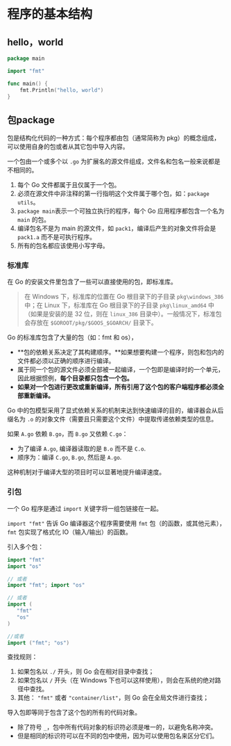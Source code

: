 # 程序的基本结构

## hello，world

```go
package main

import "fmt"

func main() {
	fmt.Println("hello, world")
}
```

## 包package

包是结构化代码的一种方式：每个程序都由包（通常简称为 pkg）的概念组成，可以使用自身的包或者从其它包中导入内容。

一个包由一个或多个以 `.go` 为扩展名的源文件组成，文件名和包名一般来说都是不相同的。

1. 每个 Go 文件都属于且仅属于一个包。
2. 必须在源文件中非注释的第一行指明这个文件属于哪个包，如：`package utils`。
3. `package main`表示一个可独立执行的程序，每个 Go 应用程序都包含一个名为 `main` 的包。
4. 编译包名不是为 main 的源文件，如 `pack1`，编译后产生的对象文件将会是 `pack1.a` 而不是可执行程序。
5. 所有的包名都应该使用小写字母。

### 标准库

在 Go 的安装文件里包含了一些可以直接使用的包，即标准库。

> 在 Windows 下，标准库的位置在 Go 根目录下的子目录 `pkg\windows_386` 中；在 Linux 下，标准库在 Go 根目录下的子目录 `pkg\linux_amd64` 中（如果是安装的是 32 位，则在 `linux_386` 目录中）。一般情况下，标准包会存放在 `$GOROOT/pkg/$GOOS_$GOARCH/` 目录下。

Go 的标准库包含了大量的包（如：fmt 和 os），

* **包的依赖关系决定了其构建顺序。**如果想要构建一个程序，则包和包内的文件都必须以正确的顺序进行编译。
* 属于同一个包的源文件必须全部被一起编译，一个包即是编译时的一个单元，因此根据惯例，**每个目录都只包含一个包。**
* **如果对一个包进行更改或重新编译，所有引用了这个包的客户端程序都必须全部重新编译。**

Go 中的包模型采用了显式依赖关系的机制来达到快速编译的目的，编译器会从后缀名为 `.o` 的对象文件（需要且只需要这个文件）中提取传递依赖类型的信息。

如果 `A.go` 依赖 `B.go`，而 `B.go` 又依赖 `C.go`：

* 为了编译 `A.go`, 编译器读取的是 `B.o` 而不是 `C.o`.
* 顺序为：编译 `C.go`, `B.go`, 然后是 `A.go`.

这种机制对于编译大型的项目时可以显著地提升编译速度。

### 引包

一个 Go 程序是通过 `import` 关键字将一组包链接在一起。

`import "fmt"` 告诉 Go 编译器这个程序需要使用 `fmt` 包（的函数，或其他元素），`fmt` 包实现了格式化 IO（输入/输出）的函数。

引入多个包：

```go
import "fmt"
import "os"

// 或者
import "fmt"; import "os"

// 或者
import (
   "fmt"
   "os"
)

//或者
import ("fmt"; "os")
```

查找规则：

1. 如果包名以 `./` 开头，则 Go 会在相对目录中查找；
2. 如果包名以 `/` 开头（在 Windows 下也可以这样使用），则会在系统的绝对路径中查找。
3. 其他： `"fmt"` 或者 `"container/list"`，则 Go 会在全局文件进行查找；

导入包即等同于包含了这个包的所有的代码对象。

* 除了符号 `_`，包中所有代码对象的标识符必须是唯一的，以避免名称冲突。
* 但是相同的标识符可以在不同的包中使用，因为可以使用包名来区分它们。



